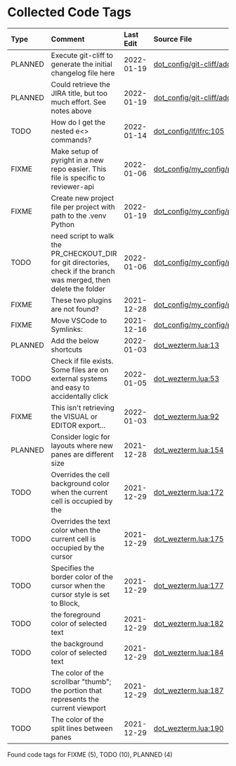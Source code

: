 # Collected Code Tags

| Type    | Comment                                                                                                             | Last Edit   | Source File                                                                                                                                                                 |
|:--------|:--------------------------------------------------------------------------------------------------------------------|:------------|:----------------------------------------------------------------------------------------------------------------------------------------------------------------------------|
| PLANNED | Execute git-cliff to generate the initial changelog file here                                                       | 2022-01-19  | [dot_config/git-cliff/add_jira_links.py:47](https://github.com/kyleking/dotfiles/blame/f1a796bac4ed86d35a3861cf5c1357fc53caaae5/dot_config/git-cliff/add_jira_links.py#L47) |
| PLANNED | Could retrieve the JIRA title, but too much effort. See notes above                                                 | 2022-01-19  | [dot_config/git-cliff/add_jira_links.py:56](https://github.com/kyleking/dotfiles/blame/f1a796bac4ed86d35a3861cf5c1357fc53caaae5/dot_config/git-cliff/add_jira_links.py#L56) |
| TODO    | How do I get the nested e<> commands?                                                                               | 2022-01-14  | [dot_config/lf/lfrc:105](https://github.com/kyleking/dotfiles/blame/89abe435dc8a4b8517ace743251854aad207197b/dot_config/lf/lfrc#L105)                                       |
| FIXME   | Make setup of pyright in a new repo easier. This file is specific to reviewer-api                                   | 2022-01-06  | [dot_config/my_config/private__git.sh:39](https://github.com/kyleking/dotfiles/blame/1c323aaab68a6ad32d196a99d2443317ca4d24cc/dot_config/my_config/private__git.sh#L29)     |
| FIXME   | Create new project file per project with path to the .venv Python                                                   | 2022-01-19  | [dot_config/my_config/private__git.sh:43](https://github.com/kyleking/dotfiles/blame/f1a796bac4ed86d35a3861cf5c1357fc53caaae5/dot_config/my_config/private__git.sh#L43)     |
| TODO    | need script to walk the PR_CHECKOUT_DIR for git directories, check if the branch was merged, then delete the folder | 2022-01-06  | [dot_config/my_config/private__git.sh:65](https://github.com/kyleking/dotfiles/blame/1c323aaab68a6ad32d196a99d2443317ca4d24cc/dot_config/my_config/private__git.sh#L33)     |
| FIXME   | These two plugins are not found?                                                                                    | 2021-12-28  | [dot_config/my_config/private__omz.sh:116](https://github.com/kyleking/dotfiles/blame/82ec6a80697727de672642f9bb60c2d0feee31eb/dot_config/my_config/private__omz.sh#L241)   |
| FIXME   | Move VSCode to Symlinks:                                                                                            | 2021-12-16  | [dot_config/my_config/private_sync.sh:38](https://github.com/kyleking/dotfiles/blame/a2607e36cfef9f47a18795ae004c3f16fbedb7c4/dot_config/my_config/private_sync.sh#L33)     |
| PLANNED | Add the below shortcuts                                                                                             | 2022-01-03  | [dot_wezterm.lua:13](https://github.com/kyleking/dotfiles/blame/9d269aec91af04b634d042ecb3b9dd3b9141d4c0/dot_wezterm.lua#L13)                                               |
| TODO    | Check if file exists. Some files are on external systems and easy to accidentally click                             | 2022-01-05  | [dot_wezterm.lua:53](https://github.com/kyleking/dotfiles/blame/bc0f2aabd7630b73c62aae54179a2e1a4f50dca5/dot_wezterm.lua#L53)                                               |
| FIXME   | This isn't retrieving the VISUAL or EDITOR export...                                                                | 2022-01-03  | [dot_wezterm.lua:92](https://github.com/kyleking/dotfiles/blame/7ec8efaa9034f6f5a6b3a386c8b1f450019730c1/dot_wezterm.lua#L87)                                               |
| PLANNED | Consider logic for layouts where new panes are different size                                                       | 2021-12-28  | [dot_wezterm.lua:154](https://github.com/kyleking/dotfiles/blame/5032eb37c827d2d62bf361c54ea859766b62746c/dot_wezterm.lua#L34)                                              |
| TODO    | Overrides the cell background color when the current cell is occupied by the                                        | 2021-12-29  | [dot_wezterm.lua:172](https://github.com/kyleking/dotfiles/blame/e08c076f6fb85776a15331427dc8394d076ec6f8/dot_wezterm.lua#L56)                                              |
| TODO    | Overrides the text color when the current cell is occupied by the cursor                                            | 2021-12-29  | [dot_wezterm.lua:175](https://github.com/kyleking/dotfiles/blame/e08c076f6fb85776a15331427dc8394d076ec6f8/dot_wezterm.lua#L59)                                              |
| TODO    | Specifies the border color of the cursor when the cursor style is set to Block,                                     | 2021-12-29  | [dot_wezterm.lua:177](https://github.com/kyleking/dotfiles/blame/e08c076f6fb85776a15331427dc8394d076ec6f8/dot_wezterm.lua#L61)                                              |
| TODO    | the foreground color of selected text                                                                               | 2021-12-29  | [dot_wezterm.lua:182](https://github.com/kyleking/dotfiles/blame/e08c076f6fb85776a15331427dc8394d076ec6f8/dot_wezterm.lua#L66)                                              |
| TODO    | the background color of selected text                                                                               | 2021-12-29  | [dot_wezterm.lua:184](https://github.com/kyleking/dotfiles/blame/e08c076f6fb85776a15331427dc8394d076ec6f8/dot_wezterm.lua#L68)                                              |
| TODO    | The color of the scrollbar "thumb"; the portion that represents the current viewport                                | 2021-12-29  | [dot_wezterm.lua:187](https://github.com/kyleking/dotfiles/blame/e08c076f6fb85776a15331427dc8394d076ec6f8/dot_wezterm.lua#L71)                                              |
| TODO    | The color of the split lines between panes                                                                          | 2021-12-29  | [dot_wezterm.lua:190](https://github.com/kyleking/dotfiles/blame/e08c076f6fb85776a15331427dc8394d076ec6f8/dot_wezterm.lua#L74)                                              |

Found code tags for FIXME (5), TODO (10), PLANNED (4)

<!-- calcipy:skip_tags -->
